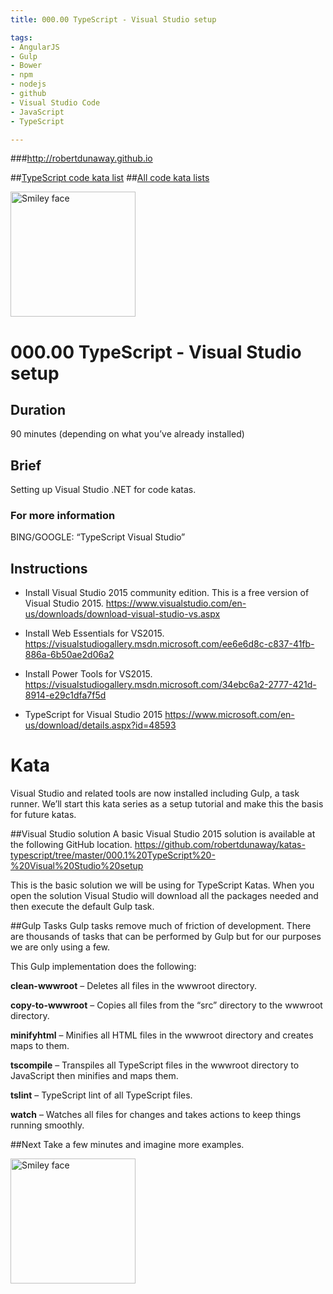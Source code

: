 ```yaml
---
title: 000.00 TypeScript - Visual Studio setup

tags: 
- AngularJS
- Gulp
- Bower
- npm
- nodejs
- github
- Visual Studio Code
- JavaScript
- TypeScript

---
```


###http://robertdunaway.github.io

##[TypeScript code kata list](http://mycodekatas.github.io/typescript.html)
##[All code kata lists](http://mycodekatas.github.io/)

 <img src="https://raw.githubusercontent.com/robertdunaway/katas-typescript/master/katas-TS-logo.png" alt="Smiley face" height="200" width="200"> 

# 000.00 TypeScript - Visual Studio setup

## Duration
90 minutes (depending on what you’ve already installed)

## Brief
Setting up Visual Studio .NET for code katas. 

### For more information 
BING/GOOGLE: “TypeScript Visual Studio”

## Instructions

 - Install Visual Studio 2015 community edition.  This is a free version of Visual Studio 2015.
https://www.visualstudio.com/en-us/downloads/download-visual-studio-vs.aspx

 - Install Web Essentials for VS2015.
https://visualstudiogallery.msdn.microsoft.com/ee6e6d8c-c837-41fb-886a-6b50ae2d06a2

 - Install Power Tools for VS2015.
https://visualstudiogallery.msdn.microsoft.com/34ebc6a2-2777-421d-8914-e29c1dfa7f5d

 - TypeScript for Visual Studio 2015
https://www.microsoft.com/en-us/download/details.aspx?id=48593




# Kata

Visual Studio and related tools are now installed including Gulp, a task runner.  We’ll start this kata series as a setup tutorial and make this the basis for future katas.
<br>

##Visual Studio solution
A basic Visual Studio 2015 solution is available at the following GitHub location.
https://github.com/robertdunaway/katas-typescript/tree/master/000.1%20TypeScript%20-%20Visual%20Studio%20setup
<br/>

This is the basic solution we will be using for TypeScript Katas.  When you open the solution Visual Studio will download all the packages needed and then execute the default Gulp task.
<br/>

##Gulp Tasks
Gulp tasks remove much of friction of development.  There are thousands of tasks that can be performed by Gulp but for our purposes we are only using a few.
<br/>

This Gulp implementation does the following:
<br/>

**clean-wwwroot** – Deletes all files in the wwwroot directory.
<br/>

**copy-to-wwwroot** – Copies all files from the “src” directory to the wwwroot directory.
<br/>

**minifyhtml** – Minifies all HTML files in the wwwroot directory and creates maps to them.
<br/>

**tscompile** – Transpiles all TypeScript files in the wwwroot directory to JavaScript then minifies and maps them.
<br/>

**tslint** – TypeScript lint of all TypeScript files.
<br/>

**watch** – Watches all files for changes and takes actions to keep things running smoothly.


##Next
Take a few minutes and imagine more examples. 

 <img src="https://raw.githubusercontent.com/robertdunaway/katas-typescript/master/katas-TS-logo.png" alt="Smiley face" height="200" width="200"> 
